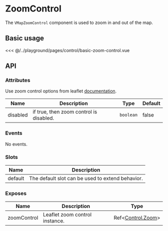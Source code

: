 # ZoomControl

The `VMapZoomControl` component is used to zoom in and out of the map.

## Basic usage

<ClientOnly>
  <Demo url="/control/basic-zoom-control" >
  
<<< @/../playground/pages/control/basic-zoom-control.vue
  
  </Demo>
</ClientOnly>

## API

### Attributes

Use zoom control options from leaflet [documentation](https://leafletjs.com/reference.html#control-zoom).

| Name     | Description                             | Type      | Default |
| -------- | --------------------------------------- | --------- | ------- |
| disabled | if true, then zoom control is disabled. | `boolean` | false   |

### Events

No events.

### Slots

| Name    | Description                                      |
| ------- | ------------------------------------------------ |
| default | The default slot can be used to extend behavior. |

### Exposes

| Name        | Description                    | Type                                                     |
| ----------- | ------------------------------ | -------------------------------------------------------- |
| zoomControl | Leaflet zoom control instance. | Ref<[Control.Zoom](/components/types.html#control-zoom)> |
